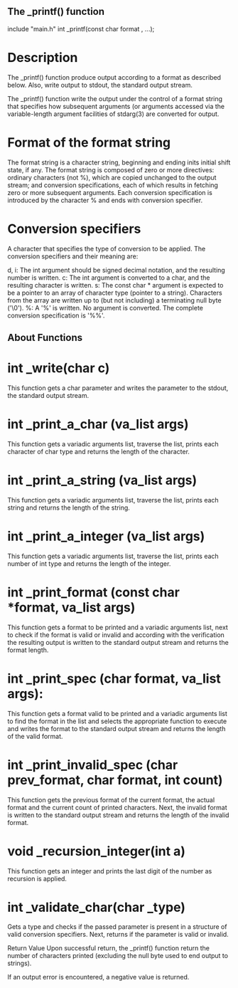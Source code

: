 ## The _printf() function


 include "main.h" int _printf(const char format , ...);


# Description
The _printf() function produce output according to a format as described below. Also, write output to stdout, the standard output stream.

The _printf() function write the output under the control of a format string that specifies how subsequent arguments (or arguments accessed via the variable-length argument facilities of stdarg(3) are converted for output.

# Format of the format string
The format string is a character string, beginning and ending inits initial shift state, if any. The format string is composed of zero or more directives: ordinary characters (not %), which are copied unchanged to the output stream; and conversion specifications, each of which results in fetching zero or more subsequent arguments. Each conversion specification is introduced by the character % and ends with conversion specifier.

# Conversion specifiers
A character that specifies the type of conversion to be applied. The conversion specifiers and their meaning are:

d, i: The int argument should be signed decimal notation, and the resulting number is written.
c: The int argument is converted to a char, and the resulting character is written.
s: The const char * argument is expected to be a pointer to an array of character type (pointer to a string). Characters from the array are written up to (but not including) a terminating null byte ('\0').
%: A '%' is written. No argument is converted. The complete conversion specification is '%%'.

## About Functions
# int _write(char c)
This function gets a char parameter and writes the parameter to the stdout, the standard output stream.

# int _print_a_char (va_list args)
This function gets a variadic arguments list, traverse the list, prints each character of char type and returns the length of the character.

# int _print_a_string (va_list args)
This function gets a variadic arguments list, traverse the list, prints each string and returns the length of the string.

# int _print_a_integer (va_list args)
This function gets a variadic arguments list, traverse the list, prints each number of int type and returns the length of the integer.

# int _print_format (const char *format, va_list args)
This function gets a format to be printed and a variadic arguments list, next to check if the format is valid or invalid and according with the verification the resulting output is written to the standard output stream and returns the format length.

# int _print_spec (char format, va_list args):
This function gets a format valid to be printed and a variadic arguments list to find the format in the list and selects the appropriate function to execute and writes the format to the standard output stream and returns the length of the valid format.

# int _print_invalid_spec (char prev_format, char format, int count)
This function gets the previous format of the current format, the actual format and the current count of printed characters. Next, the invalid format is written to the standard output stream and returns the length of the invalid format.

# void _recursion_integer(int a)
This function gets an integer and prints the last digit of the number as recursion is applied.

# int _validate_char(char _type)
Gets a type and checks if the passed parameter is present in a structure of valid conversion specifiers. Next, returns if the parameter is valid or invalid.

Return Value
Upon successful return, the _printf() function return the number of characters printed (excluding the null byte used to end output to strings).

If an output error is encountered, a negative value is returned.
